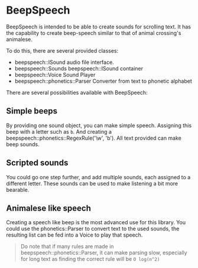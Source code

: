 # BeepSpeech

BeepSpeech is intended to be able to create sounds for scrolling text. It has
the capability to create beep-speech similar to that of animal crossing's
animalese.

To do this, there are several provided classes:

* beepspeech::ISound audio file interface.
* beepspeech::Sounds beepspeech::ISound container
* beepspeech::Voice Sound Player
* beepspeech::phonetics::Parser Converter from text to phonetic alphabet

There are several possibilities available with BeepSpeech:

## Simple beeps

By providing one sound object, you can make simple speech. Assigning this beep
with a letter such as `b`. And creating a
beepspeech::phonetics::RegexRule('\\w', 'b'). All text provided can make beep
sounds.

## Scripted sounds

You could go one step further, and add multiple sounds, each assigned to a
different letter. These sounds can be used to make listening a bit more bearable.

## Animalese like speech

Creating a speech like beep is the most advanced use for this library. You could
use the phonetics::Parser to convert text to the used sounds, the resulting list
can be fed into a Voice to play that speech.

> Do note that if many rules are made in beepspeech::phonetics::Parser, it can
> make parsing slow, especially for long text as finding the correct rule will
> be `O log(n^2)`
